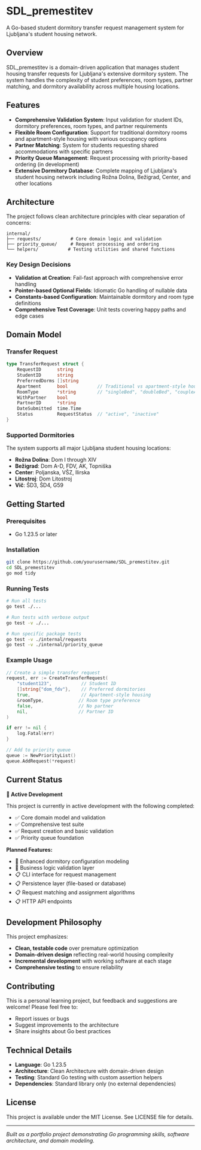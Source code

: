 # SDL_premestitev

A Go-based student dormitory transfer request management system for Ljubljana's student housing network.

## Overview

SDL_premestitev is a domain-driven application that manages student housing transfer requests for Ljubljana's extensive dormitory system. The system handles the complexity of student preferences, room types, partner matching, and dormitory availability across multiple housing locations.

## Features

- **Comprehensive Validation System**: Input validation for student IDs, dormitory preferences, room types, and partner requirements
- **Flexible Room Configuration**: Support for traditional dormitory rooms and apartment-style housing with various occupancy options
- **Partner Matching**: System for students requesting shared accommodations with specific partners
- **Priority Queue Management**: Request processing with priority-based ordering (in development)
- **Extensive Dormitory Database**: Complete mapping of Ljubljana's student housing network including Rožna Dolina, Bežigrad, Center, and other locations

## Architecture

The project follows clean architecture principles with clear separation of concerns:

```
internal/
├── requests/           # Core domain logic and validation
├── priority_queue/     # Request processing and ordering
└── helpers/           # Testing utilities and shared functions
```

### Key Design Decisions

- **Validation at Creation**: Fail-fast approach with comprehensive error handling
- **Pointer-based Optional Fields**: Idiomatic Go handling of nullable data
- **Constants-based Configuration**: Maintainable dormitory and room type definitions
- **Comprehensive Test Coverage**: Unit tests covering happy paths and edge cases

## Domain Model

### Transfer Request
```go
type TransferRequest struct {
    RequestID      string
    StudentID      string
    PreferredDorms []string
    Apartment      bool           // Traditional vs apartment-style housing
    RoomType       *string        // "singleBed", "doubleBed", "coupleApartment"
    WithPartner    bool
    PartnerID      *string
    DateSubmitted  time.Time
    Status         RequestStatus  // "active", "inactive"
}
```

### Supported Dormitories
The system supports all major Ljubljana student housing locations:
- **Rožna Dolina**: Dom I through XIV
- **Bežigrad**: Dom A-D, FDV, AK, Topniška
- **Center**: Poljanska, VŠZ, Ilirska
- **Litostroj**: Dom Litostroj
- **Vič**: ŠD3, ŠD4, G59

## Getting Started

### Prerequisites
- Go 1.23.5 or later

### Installation
```bash
git clone https://github.com/yourusername/SDL_premestitev.git
cd SDL_premestitev
go mod tidy
```

### Running Tests
```bash
# Run all tests
go test ./...

# Run tests with verbose output
go test -v ./...

# Run specific package tests
go test -v ./internal/requests
go test -v ./internal/priority_queue
```

### Example Usage
```go
// Create a simple transfer request
request, err := CreateTransferRequest(
    "student123",           // Student ID
    []string{"dom_fdv"},    // Preferred dormitories
    true,                   // Apartment-style housing
    &roomType,             // Room type preference
    false,                 // No partner
    nil,                   // Partner ID
)

if err != nil {
    log.Fatal(err)
}

// Add to priority queue
queue := NewPriorityList()
queue.AddRequest(*request)
```

## Current Status

**🚧 Active Development**

This project is currently in active development with the following completed:
- ✅ Core domain model and validation
- ✅ Comprehensive test suite
- ✅ Request creation and basic validation
- ✅ Priority queue foundation

**Planned Features:**
- 🔄 Enhanced dormitory configuration modeling
- 🔄 Business logic validation layer
- 📋 CLI interface for request management
- 📋 Persistence layer (file-based or database)
- 📋 Request matching and assignment algorithms
- 📋 HTTP API endpoints

## Development Philosophy

This project emphasizes:
- **Clean, testable code** over premature optimization
- **Domain-driven design** reflecting real-world housing complexity
- **Incremental development** with working software at each stage
- **Comprehensive testing** to ensure reliability

## Contributing

This is a personal learning project, but feedback and suggestions are welcome! Please feel free to:
- Report issues or bugs
- Suggest improvements to the architecture
- Share insights about Go best practices

## Technical Details

- **Language**: Go 1.23.5
- **Architecture**: Clean Architecture with domain-driven design
- **Testing**: Standard Go testing with custom assertion helpers
- **Dependencies**: Standard library only (no external dependencies)

## License

This project is available under the MIT License. See LICENSE file for details.

---

*Built as a portfolio project demonstrating Go programming skills, software architecture, and domain modeling.*
